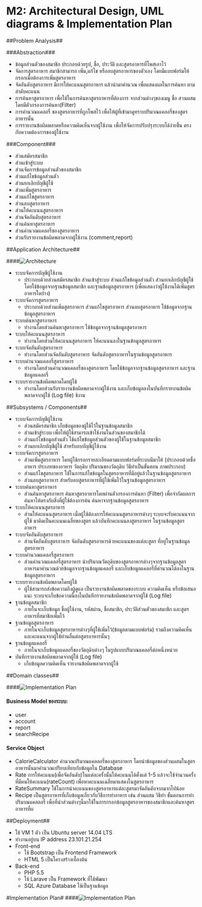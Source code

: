 M2: Architectural Design, UML diagrams & Implementation Plan
=============================

##Problem Analysis##

###Abstraction###
- ข้อมูลส่วนตัวของสมาชิก ประกอบด้วยรูป, ชื่อ, ประวัติ และสูตรอาหารที่โพสเอาไว้
- จัดการสูตรอาหาร สมาชิกสามารถ เพิ่ม,แก้ไข หรือลบสูตรอาหารของตัวเอง โดยมีแบบฟอร์มให้กรอกเมื่อต้องการเพิ่มสูตรอาหาร
- จัดอันดับสูตรอาหาร มีการให้คะแนนสูตรอาหาร แล้วนำมาคำนวณ เพื่อแสดงผลในการค้นหา ตามลำดับคะแนน
- การค้นหาสูตรอาหาร เพื่อใช้ในการค้นหาสูตรอาหารที่ต้องการ จากส่วนต่างๆของเมนู ชื่อ สวนผสม โดยมีตัวกรองการค้นหา(Filter)
- การคำนวณแคลอรี่ ของสูตรอาหารที่ถูกโพสไว้ เพื่อให้ผู้ที่เข้ามาดูทราบปริมาณแคลอรี่ของสูตรอาหารนั้น
- การรายงานข้อผิดพลาดหรือความคิดเห็นจากผู้ใช้งาน เพื่อให้จัดการปรับปรุงระบบได้ง่ายชึ้น ตรงกับความต้องการของผู้ใช้งาน

###Component###
- ส่วนสมัครสมาชิก
- ส่วนเข้าสู่ระบบ
- ส่วนจัดการข้อมูลส่วนตัวของสมาชิก
- ส่วนแก้ไขข้อมูลส่วนตัว
- ส่วนยกเลิกบัญชีผู้ใช้
- ส่วนเพิ่มสูตรอาหาร
- ส่วนแก้ไขสูตรอาหาร
- ส่วนลบสูตรอาหาร
- ส่วนให้คะแนนสูตรอาหาร
- ส่วนจัดอันดับสูตรอาหาร
- ส่วนค้นหาสูตรอาหาร
- ส่วนคำนวณแคลอรี่ของสูตรอาหาร
- ส่วนรับรายงานข้อผิดพลาดจากผู้ใช้งาน (comment,report)

##Application Architecture##

####![Architecture](http://i.imgur.com/X92FtLw.png)
- ระบบจัดการบัญชีผู้ใช้งาน
    - ประกอบด้วยส่วนสมัครสมาชิก ส่วนเข้าสู่ระบบ ส่วนแก้ไขข้อมูลส่วนตัว ส่วนยกเลิกบัญชีผู้ใช้ โดยใช้ข้อมูลจากฐานข้อมูลสมาชิก และฐานข้อมูลสูตรอาหาร (เพื่อแสดงว่าผู้ใช้งานได้เพิ่มสูตรอาหารใดบ้าง)
- ระบบจัดการสูตรอาหาร 
    - ประกอบด้วยส่วนเพิ่มสูตรอาหาร ส่วนแก้ไขสูตรอาหาร ส่วนลบสูตรอาหาร ใช้ข้อมูลจากฐานข้อมูลสูตรอาหาร
- ระบบค้นหาสูตรอาหาร
    - ทำงานโดยส่วนค้นหาสูตรอาหาร ใช้ข้อมูลจากฐานข้อมูลสูตรอาหาร
- ระบบให้คะแนนสูตรอาหาร
    - ทำงานโดยส่วนให้คะแนนสูตรอาหาร ให้คะแนนลงในฐานข้อมูลสูตรอาหาร
- ระบบจัดอันดับสูตรอาหาร
    - ทำงานโดยส่วนจัดอันดับสูตรอาหาร จัดอันดับสูตรอาหารในฐานข้อมูลสูตรอาหาร
- ระบบคำนวณแคลอรี่สูตรอาหาร
    - ทำงานโดยส่วนคำนวณแคลอรี่ของสูตรอาหาร โดยใช้ข้อมูลจากฐานข้อมูลสูตรอาหาร และฐานข้อมูลแคลอรี่
- ระบบรายงานข้อผิดพลาดโดยผู้ใช้
    - ทำงานโดยส่วนรับรายงานข้อผิดพลาดจากผู้ใช้งาน และเก็บข้อมูลลงในบันทึกรายงานข้อผิดพลาดจากผู้ใช้ (Log file)
ช้งาน


##Subsystems / Components##

- ระบบจัดการบัญชีผู้ใช้งาน
    - ส่วนสมัครสมาชิก เก็บข้อมูลของผู้ใช้ไว้ในฐานข้อมูลสมาชิก
    - ส่วนเข้าสู่ระบบ เพื่อให้ผู้ใช้สามารถเข้าใช้งานในส่วนของสมาชิกได้
    - ส่วนแก้ไขข้อมูลส่วนตัว ใช้แก้ไขข้อมูลส่วนตัวของผู้ใช้ในฐานข้อมูลสมาชิก
    - ส่วนยกเลิกบัญชีผู้ใช้ สำหรับลบบัญชีผู้ใช้งาน
- ระบบจัดการสูตรอาหาร 
    - ส่วนเพิ่มสูตรอาหาร โดยผู้ใช้กรอกรายละเอียดตามแบบฟอร์มที่ระบบมีมาให้ (ประกอบด้วยชื่ออาหาร ประเภทของอาหาร วัตถุดิบ         ปริมาณของวัตถุดิบ วิธีทำเป็นขั้นตอน ภาพประกอบ)
    - ส่วนแก้ไขสูตรอาหาร ใช้ในการแก้ไขข้อมูลในสูตรอาหารที่มีอยู่แล้วในฐานข้อมูลสูตรอาหาร
    - ส่วนลบสูตรอาหาร สำหรับลบสูตรอาหารที่ผู้ใช้เพิ่มไว้ในฐานข้อมูลสูตรอาหาร
- ระบบค้นหาสูตรอาหาร
    - ส่วนค้นหาสูตรอาหาร ค้นหาสูตรอาหารโดยผ่านตัวกรองการค้นหา (Filter) เพื่อจำกัดผลการค้นหาให้ตรงกับสิ่งที่ผู้ใช้ต้องการค้น ค้นหาจากฐานข้อมูลสูตรอาหาร
- ระบบให้คะแนนสูตรอาหาร
    - ส่วนให้คะแนนสูตรอาหาร เมื่อผู้ใช้ต้องการให้คะแนนสูตรอาหารต่างๆ ระบบจะรับคะแนนจากผู้ใช้ มาคิดเป็นคะแนนเฉลี่ยของสูตร แล้วบันทึกคะแนนลงสูตรอาหาร ในฐานข้อมูลสูตรอาหาร
- ระบบจัดอันดับสูตรอาหาร
    - ส่วนจัดอันดับสูตรอาหาร จัดอันดับสูตรอาหารด้วยคะแนนของแต่ละสูตร ที่อยู่ในฐานข้อมูลสูตรอาหาร
- ระบบคำนวณแคลอรี่สูตรอาหาร 
    - ส่วนคำนวณแคลอรี่สูตรอาหาร นำปริมาณวัตถุดิบของสูตรอาหารต่างๆจากฐานข้อมูลสูตรอาหารมาคำนวณด้วยข้อมูลจากฐานข้อมูลแคลอรี่ และเก็บข้อมูลแคลอรี่ที่คำนวณได้ลงในฐานข้อมูลสูตรอาหาร
- ระบบรายงานข้อผิดพลาดโดยผู้ใช้
    - ผู้ใช้สามารถส่งข้อความถึงผู้ดูแล เป็นรายงานข้อผิดพลาดของระบบ ความคิดเห็น หรือข้อเสนอแนะ ระบบจะเก็บข้อความนี้ลงในบันทึกรายงานข้อผิดพลาดจากผู้ใช้ (Log file)
- ฐานข้อมูลสมาชิก 
    - ภายในจะเก็บข้อมูล ชื่อผู้ใช้งาน, รหัสผ่าน, ชื่อสมาชิก, ประวัติส่วนตัวของสมาชิก และสูตรอาหารที่สมาชิกเพิ่มไว้
- ฐานข้อมูลสูตรอาหาร
    - ภายในจะเก็บข้อมูลสูตรอาหารต่างๆที่ผู้ใช้เพิ่มไว้(ข้อมูลตามแบบฟอร์ม) รวมถึงความคิดเห็นและคะแนนจากผู้ใช้ท่านอื่นต่อสูตรอาหารนั้นๆ
- ฐานข้อมูลแคลอรี่ 
    - ภายในจะเก็บข้อมูลแคลอรี่ของวัตถุดิบต่างๆ ในรูปแบบปริมาณแคลอรี่ต่อหนึ่งหน่วย
- บันทึกรายงานข้อผิดพลาดจากผู้ใช้ (Log file)
    - เก็บข้อมูลความคิดเห็น รายงานข้อผิดพลาดจากผู้ใช้

##Domain classes##

####![Implementation Plan](http://i.imgur.com/b7YDYZh.png)

#### Business Model ของระบบ: ####
- user
- account
- report
- searchRecipe

#### Service Object ####
- CalorieCalculator
คำนวณปริมาณแคลลอรี่ของสูตรอาหาร โดยนำข้อมูลของส่วนผสมในสูตรอาหารนั้นมาคำนวณเปรียบเทียบกับข้อมูลใน Database
- Rate
การให้คะแนน(เพื่อจัดอันดับ)ในแต่ละครั้งนั้นให้คะแนนได้ตั้งแต่ 1-5 แล้วจะใช้จำนวนครั้งที่มีคนให้คะแนน(rateCount) เพื่อหาคะแนนเฉลี่ยมาแสดงในสูตรอาหาร
- RateSummary
ใช้ในการนำคะแนนของสูตรอาหารแต่ละสูตรมาจัดอันดับจากมากไปน้อย
- Recipe
เป็นสูตรอาหารที่เก็บข้อมูลเกี่ยวกับวิธีการทำอาหาร เช่น ส่วนผสม วิธีทำ ขั้นตอนการทำ ปริมาณแคลลอรี่ เพื่อที่นำส่วนต่างๆนี้มาใช้ในการกรอกข้อมูลสูตรอาหารของสมาชิกและค้นหาสูตรอาหารที่ผ

##Deployment##
- ใช้ VM 1 ตัว เป็น Ubuntu server 14.04 LTS
- ทำงานอยู่บน IP address 23.101.21.254
- Front-end
    - ใช้ Bootstrap เป็น Frontend Framework
    - HTML 5 เป็นโครงสร้างเบื้องต้น
- Back-end
    - PHP 5.5
    - ใช้ Larave เป็น Framework ที่ใช้พัฒนา
    - SQL Azure Database ใช้เป็นฐานข้อมูล

#Implementation Plan#
####![Implementation Plan](http://i.imgur.com/KUsK3Ew.jpg)
